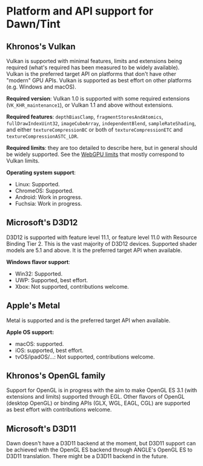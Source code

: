 # Platform and API support for Dawn/Tint

## Khronos's Vulkan

Vulkan is supported with minimal features, limits and extensions being required (what's required has been measured to be widely available).
Vulkan is the preferred target API on platforms that don't have other "modern" GPU APIs.
Vulkan is supported as best effort on other platforms (e.g. Windows and macOS).

**Required version**: Vulkan 1.0 is supported with some required extensions (`VK_KHR_maintenance1`), or Vulkan 1.1 and above without extensions.

**Required features**: `depthBiasClamp`, `fragmentStoresAndAtomics`, `fullDrawIndexUint32`, `imageCubeArray`, `independentBlend`, `sampleRateShading`, and either `textureCompressionBC` or both of `textureCompressionETC` and `textureCompressionASTC_LDR`.

**Required limits**: they are too detailed to describe here, but in general should be widely supported.
See the [WebGPU limits](https://gpuweb.github.io/gpuweb/#limits) that mostly correspond to Vulkan limits.

**Operating system support**:

 - Linux: Supported.
 - ChromeOS: Supported.
 - Android: Work in progress.
 - Fuchsia: Work in progress.

## Microsoft's D3D12

D3D12 is supported with feature level 11.1, or feature level 11.0 with Resource Binding Tier 2.
This is the vast majority of D3D12 devices.
Supported shader models are 5.1 and above. It is the preferred target API when available.

**Windows flavor support**:

 - Win32: Supported.
 - UWP: Supported, best effort.
 - Xbox: Not supported, contributions welcome.

## Apple's Metal

Metal is supported and is the preferred target API when available.

**Apple OS support:**

 - macOS: supported.
 - iOS: supported, best effort.
 - tvOS/ipadOS/...: Not supported, contributions welcome.

## Khronos's OpenGL family

Support for OpenGL is in progress with the aim to make OpenGL ES 3.1 (with extensions and limits) supported through EGL.
Other flavors of OpenGL (desktop OpenGL) or binding APIs (GLX, WGL, EAGL, CGL) are supported as best effort with contributions welcome.


## Microsoft's D3D11

Dawn doesn't have a D3D11 backend at the moment, but D3D11 support can be achieved with the OpenGL ES backend through ANGLE's OpenGL ES to D3D11 translation.
There might be a D3D11 backend in the future.
